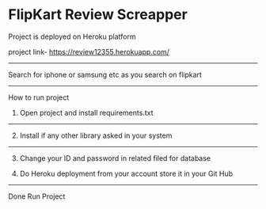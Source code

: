 # FlipKart Review Screapper 

Project is  deployed on Heroku platform

project link- https://review12355.herokuapp.com/

---------------------------------------------------------

Search for iphone or samsung etc as you search on flipkart

---------------------------------------------------------

How to run project 

1. Open project and install  requirements.txt

--------------------------------------------------------

2. Install if any other library asked in your system 

----------------------------------------------------------

3. Change your ID and password in related filed for database

4. Do Heroku deployment from your account store it in your Git Hub 

------------------------------------------------------------

Done Run Project




